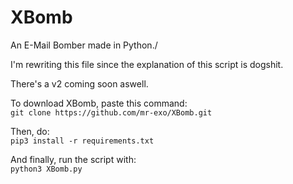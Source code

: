 # XBomb
An E-Mail Bomber made in Python./

I'm rewriting this file since the explanation of this script is dogshit.

There's a v2 coming soon aswell.

To download XBomb, paste this command:\
`git clone https://github.com/mr-exo/XBomb.git`

Then, do:\
`pip3 install -r requirements.txt`

And finally, run the script with:\
`python3 XBomb.py`
